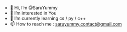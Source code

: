 - 👋 Hi, I’m @SaruYummy
- 👀 I’m interested in You
- 🌱 I’m currently learning cs / py / c++
- 📫 How to reach me : saruyummy.contact@gmail.com
